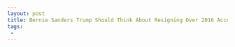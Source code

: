 ```yaml
---
layout: post
title: Bernie Sanders Trump Should Think About Resigning Over 2016 Access Hollywood Tape
tags:
 -
---
```


